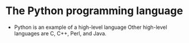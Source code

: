 # The Python programming language

+ Python is an example of a high-level language
  Other high-level languages are C, C++, Perl, and Java.

